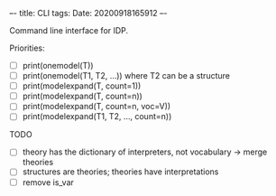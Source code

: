 –-
title: CLI
tags: 
Date: 20200918165912
–-

Command line interface for IDP.

Priorities:
- [ ] print(onemodel(T))
- [ ] print(onemodel(T1, T2, …)) where T2 can be a structure
- [ ] print(modelexpand(T, count=1))
- [ ] print(modelexpand(T, count=n))
- [ ] print(modelexpand(T, count=n, voc=V))
- [ ] print(modelexpand(T1, T2, …, count=n))

TODO
- [ ] theory has the dictionary of interpreters, not vocabulary → merge theories
- [ ] structures are theories; theories have interpretations
- [ ] remove is_var